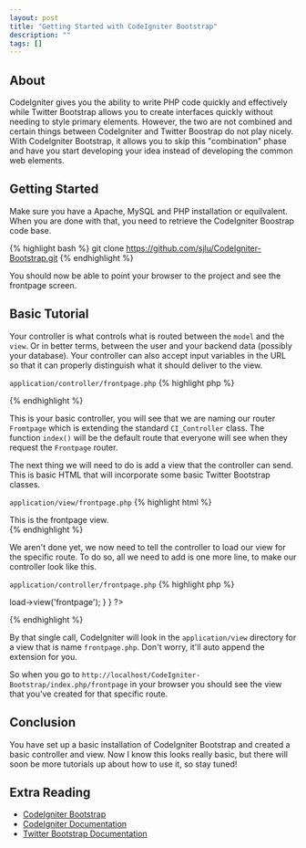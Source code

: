 ```yaml
---
layout: post
title: "Getting Started with CodeIgniter Bootstrap"
description: ""
tags: []
---
```



## About

CodeIgniter gives you the ability to write PHP code quickly and effectively while Twitter Bootstrap allows you to create
interfaces quickly without needing to style primary elements. However, the two are not combined and certain things between
CodeIgniter and Twitter Boostrap do not play nicely. With CodeIgniter Bootstrap, it allows you to skip this "combination"
phase and have you start developing your idea instead of developing the common web elements.

## Getting Started

Make sure you have a Apache, MySQL and PHP installation or equilvalent.
When you are done with that, you need to retrieve the CodeIgniter Boostrap code base.

{% highlight bash %}
git clone https://github.com/sjlu/CodeIgniter-Bootstrap.git
{% endhighlight %}

You should now be able to point your browser to the project and see the frontpage screen.

## Basic Tutorial

Your controller is what controls what is routed between the `model` and the `view`.
Or in better terms, between the user and your backend data (possibly your database).
Your controller can also accept input variables in the URL so that it can properly
distinguish what it should deliver to the view.

`application/controller/frontpage.php`
{% highlight php %}
<?php
class Frontpage extends CI_Controller {

   public function index()
   {

   }

}
?>
{% endhighlight %}

This is your basic controller, you will see that we are naming our router `Fromtpage`
which is extending the standard `CI_Controller` class. The function `index()` will be
the default route that everyone will see when they request the `Frontpage` router.

The next thing we will need to do is add a view that the controller can send. This is
basic HTML that will incorporate some basic Twitter Bootstrap classes.

`application/view/frontpage.php`
{% highlight html %}
<div class="container">
   <div class="hero-unit">
      This is the frontpage view.
   </div>
</div>
{% endhighlight %}

We aren't done yet, we now need to tell the controller to load our view for the specific
route. To do so, all we need to add is one more line, to make our controller look like this.

`application/controller/frontpage.php`
{% highlight php %}
<?php
class Frontpage extends CI_Controller {

   public function index()
   {
      $this->load->view('frontpage');
   }

}
?>
{% endhighlight %}

By that single call, CodeIgniter will look in the `application/view` directory for a view
that is name `frontpage.php`. Don't worry, it'll auto append the extension for you.

So when you go to `http://localhost/CodeIgniter-Bootstrap/index.php/frontpage`
in your browser you should see the view that you've created for that specific route.

## Conclusion

You have set up a basic installation of CodeIgniter Bootstrap and created a
basic controller and view. Now I know this looks really basic, but there will
soon be more tutorials up about how to use it, so stay tuned!

## Extra Reading
- [CodeIgniter Bootstrap](https://github.com/sjlu/CodeIgniter-Bootstrap)
- [CodeIgniter Documentation](http://codeigniter.com/user_guide/)
- [Twitter Bootstrap Documentation](http://twitter.github.com/bootstrap/)
